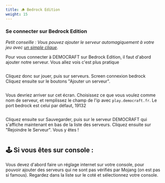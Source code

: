 ```yaml
---
title: 🪵 Bedrock Edition
weight: 15
---
```


### **Se connecter sur Bedrock Edition**

&#x20;

_Petit conseille : Vous pouvez ajouter le serveur automagiquement à votre jeu avec_ [_un simple clique_](minecraft://democraft.fr?addExternalServer=DEMOCRAFT|bedrock.democraft.fr:19132)_._

Pour vous connecter à DEMOCRAFT sur Bedrock Edition, il faut d'abord ajouter notre serveur. Vous allez vois c'est plus pratique

<figure><img src="https://us-east-1.tixte.net/uploads/cdn.democraft.fr/bedrock1.png" alt=""><figcaption></figcaption></figure>

Cliquez donc sur jouer, puis sur serveurs. Screen connexion bedrock Cliquez ensuite sur le boutons "Ajouter un serveur".

<figure><img src="https://us-east-1.tixte.net/uploads/cdn.democraft.fr/bedrock3.png" alt=""><figcaption></figcaption></figure>

Vous devriez arriver sur cet écran. Choisissez ce que vous voulez comme nom de serveur, et remplissez le champ de l'ip avec `play.democraft.fr`. Le port bedrock est celui par défaut, 19132

<figure><img src="https://us-east-1.tixte.net/uploads/cdn.democraft.fr/bedrock4.png" alt=""><figcaption></figcaption></figure>

Cliquez ensuite sur Sauvegarder, puis sur le serveur DEMOCRAFT qui s'affiche maintenant en bas de la liste des serveurs. Cliquez ensuite sur "Rejoindre le Serveur". Vous y êtes !

<figure><img src="https://us-east-1.tixte.net/uploads/cdn.democraft.fr/bedrock5.png" alt=""><figcaption></figcaption></figure>

## 🕹️ Si vous êtes sur console :&#x20;

Vous devez d'abord faire un réglage internet sur votre console, pour pouvoir ajouter des serveurs qui ne sont pas vérifiés par Mojang (on est pas si famous). Regardez dans la liste sur le coté et sélectionnez votre console.&#x20;
